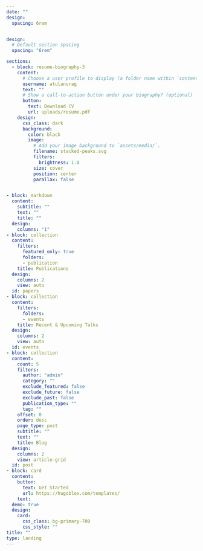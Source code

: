 ```yaml
---
date: ""
design:
  spacing: 6rem


design:
  # Default section spacing
  spacing: "6rem"

sections:
  - block: resume-biography-3
    content:
      # Choose a user profile to display (a folder name within `content/authors/`)
      username: atulanurag
      text: ""
      # Show a call-to-action button under your biography? (optional)
      button:
        text: Download CV
        url: uploads/resume.pdf
    design:
      css_class: dark
      background:
        color: black
        image:
          # Add your image background to `assets/media/`.
          filename: stacked-peaks.svg
          filters:
            brightness: 1.0
          size: cover
          position: center
          parallax: false


- block: markdown
  content:
    subtitle: ""
    text: ""
    title: ""
  design:
    columns: "1"
- block: collection
  content:
    filters:
      featured_only: true
      folders:
      - publication
    title: Publications
  design:
    columns: 2
    view: auto
  id: papers
- block: collection
  content:
    filters:
      folders:
      - events
    title: Recent & Upcoming Talks
  design:
    columns: 2
    view: auto
  id: events
- block: collection
  content:
    count: 5
    filters:
      author: "admin"
      category: ""
      exclude_featured: false
      exclude_future: false
      exclude_past: false
      publication_type: ""
      tag: ""
    offset: 0
    order: desc
    page_type: post
    subtitle: ""
    text: ""
    title: Blog
  design:
    columns: 2
    view: article-grid
  id: post
- block: card
  content:
    button:
      text: Get Started
      url: https://hugoblox.com/templates/
    text:
  demo: true
  design:
    card:
      css_class: bg-primary-700
      css_style: ""
title: ""
type: landing
---
```

